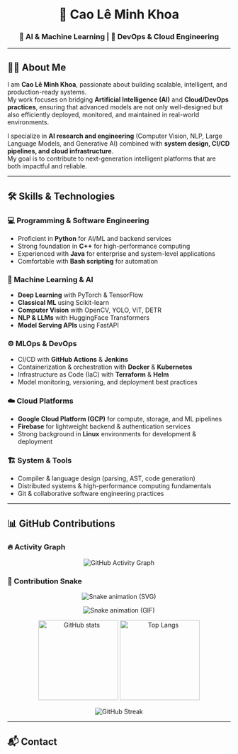 <h1 align="center">🌌 Cao Lê Minh Khoa</h1>
<h3 align="center">🤖 AI & Machine Learning | 🚀 DevOps & Cloud Engineering</h3>

---

## 👨‍💼 About Me

I am **Cao Lê Minh Khoa**, passionate about building scalable, intelligent, and production-ready systems.  
My work focuses on bridging **Artificial Intelligence (AI)** and **Cloud/DevOps practices**, ensuring that advanced models are not only well-designed but also efficiently deployed, monitored, and maintained in real-world environments.  

I specialize in **AI research and engineering** (Computer Vision, NLP, Large Language Models, and Generative AI) combined with **system design, CI/CD pipelines, and cloud infrastructure**.  
My goal is to contribute to next-generation intelligent platforms that are both impactful and reliable.

---

## 🛠️ Skills & Technologies

### 💻 Programming & Software Engineering
- Proficient in **Python** for AI/ML and backend services  
- Strong foundation in **C++** for high-performance computing  
- Experienced with **Java** for enterprise and system-level applications  
- Comfortable with **Bash scripting** for automation  

### 🤖 Machine Learning & AI
- **Deep Learning** with PyTorch & TensorFlow  
- **Classical ML** using Scikit-learn  
- **Computer Vision** with OpenCV, YOLO, ViT, DETR  
- **NLP & LLMs** with HuggingFace Transformers  
- **Model Serving APIs** using FastAPI  

### ⚙️ MLOps & DevOps
- CI/CD with **GitHub Actions** & **Jenkins**  
- Containerization & orchestration with **Docker** & **Kubernetes**  
- Infrastructure as Code (IaC) with **Terraform** & **Helm**  
- Model monitoring, versioning, and deployment best practices  

### ☁️ Cloud Platforms
- **Google Cloud Platform (GCP)** for compute, storage, and ML pipelines  
- **Firebase** for lightweight backend & authentication services  
- Strong background in **Linux** environments for development & deployment  

### 🏗️ System & Tools
- Compiler & language design (parsing, AST, code generation)  
- Distributed systems & high-performance computing fundamentals  
- Git & collaborative software engineering practices  

---


## 📊 GitHub Contributions

### 🔥 Activity Graph
<p align="center">
  <img src="https://github-readme-activity-graph.vercel.app/graph?username=khoalearningcode&theme=github-dark" alt="GitHub Activity Graph"/>
</p>

### 🐍 Contribution Snake
<p align="center">
  <img src="https://github.com/khoalearningcode/khoalearningcode/blob/output/snake.svg" alt="Snake animation (SVG)" />
</p>

<p align="center">
  <img src="https://github.com/khoalearningcode/khoalearningcode/blob/output/snake.gif" alt="Snake animation (GIF)" />
</p>


<p align="center">
  <img src="https://github-readme-stats.vercel.app/api?username=khoalearningcode&show_icons=true&theme=tokyonight" alt="GitHub stats" height="180em"/>
  <img src="https://github-readme-stats.vercel.app/api/top-langs/?username=khoalearningcode&layout=compact&theme=tokyonight" alt="Top Langs" height="180em"/>
</p>

<p align="center">
  <img src="https://github-readme-streak-stats.herokuapp.com?user=khoalearningcode&theme=tokyonight" alt="GitHub Streak"/>
</p>

---

## 📬 Contact

<p align="center">
  <a href="mailto:minhkhoa@example.com"><img src="https://img.shields.io/badge/Email-D14836?sty
